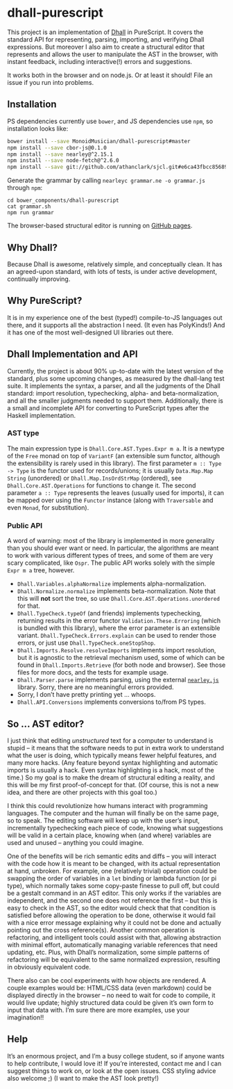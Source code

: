 # dhall-purescript
This project is an implementation of [Dhall](https://github.com/dhall-lang/dhall-lang) in PureScript. It covers the standard API for representing, parsing, importing, and verifying Dhall expressions. But moreover I also aim to create a structural editor that represents and allows the user to manipulate the AST in the browser, with instant feedback, including interactive(!) errors and suggestions.

It works both in the browser and on node.js. Or at least it should! File an issue if you run into problems.

## Installation
PS dependencies currently use `bower`, and JS dependencies use `npm`, so installation looks like:
```sh
bower install --save MonoidMusician/dhall-purescript#master
npm install --save cbor-js@0.1.0
npm install --save nearley@^2.15.1
npm install --save node-fetch@^2.6.0
npm install --save git://github.com/athanclark/sjcl.git#e6ca43fbcc85689f9e6b212cc88b85a53295a459
```

Generate the grammar by calling `nearleyc grammar.ne -o grammar.js` through `npm`:
```
cd bower_components/dhall-purescript
cat grammar.sh
npm run grammar
```

The browser-based structural editor is running on [GitHub pages](https://monoidmusician.github.io/dhall-purescript/index.html).

## Why Dhall?
Because Dhall is awesome, relatively simple, and conceptually clean. It has an agreed-upon standard, with lots of tests, is under active development, continually improving.

## Why PureScript?
It is in my experience one of the best (typed!) compile-to-JS languages out there, and it supports all the abstraction I need. (It even has PolyKinds!) And it has one of the most well-designed UI libraries out there.

## Dhall Implementation and API
Currently, the project is about 90% up-to-date with the latest version of the standard, plus some upcoming changes, as measured by the dhall-lang test suite. It implements the syntax, a parser, and all the judgments of the Dhall standard: import resolution, typechecking, alpha- and beta-normalization, and all the smaller judgments needed to support them. Additionally, there is a small and incomplete API for converting to PureScript types after the Haskell implementation.

### AST type

The main expression type is `Dhall.Core.AST.Types.Expr m a`. It is a newtype of the `Free` monad on top of `VariantF` (an extensible sum functor, although the extensibility is rarely used in this library). The first parameter `m :: Type -> Type` is the functor used for records/unions; it is usually `Data.Map.Map String` (unordered) or `Dhall.Map.InsOrdStrMap` (ordered), see `Dhall.Core.AST.Operations` for functions to change it. The second parameter `a :: Type` represents the leaves (usually used for imports), it can be mapped over using the `Functor` instance (along with `Traversable` and even `Monad`, for substitution).

### Public API

A word of warning: most of the library is implemented in more generality than you should ever want or need. In particular, the algorithms are meant to work with various different types of trees, and some of them are very scary complicated, like `Ospr`. The public API works solely with the simple `Expr m a` tree, however.

- `Dhall.Variables.alphaNormalize` implements alpha-normalization.
- `Dhall.Normalize.normalize` implements beta-normalization. Note that this will **not** sort the tree, so use `Dhall.Core.AST.Operations.unordered` for that.
- `Dhall.TypeCheck.typeOf` (and friends) implements typechecking, returning results in the error functor `Validation.These.Erroring` (which is bundled with this library), where the error parameter is an extensible variant. `Dhall.TypeCheck.Errors.explain` can be used to render those errors, or just use `Dhall.TypeCheck.oneStopShop`.
- `Dhall.Imports.Resolve.resolveImports` implements import resolution, but it is agnostic to the retrieval mechanism used, some of which can be found in `Dhall.Imports.Retrieve` (for both node and browser). See those files for more docs, and the tests for example usage.
- `Dhall.Parser.parse` implements parsing, using the external [`nearley.js`](https://nearley.js.org/) library. Sorry, there are no meaningful errors provided.
- Sorry, I don’t have pretty printing yet … whoops.
- `Dhall.API.Conversions` implements conversions to/from PS types.

## So ... AST editor?
I just think that editing _unstructured_ text for a computer to understand is stupid – it means that the software needs to put in extra work to understand what the user is doing, which typically means fewer helpful features, and many more hacks. (Any feature beyond syntax highlighting and automatic imports is usually a hack. Even syntax highlighting is a hack, most of the time.) So my goal is to make the dream of structural editing a reality, and this will be my first proof-of-concept for that. (Of course, this is not a new idea, and there are other projects with this goal too.)

I think this could revolutionize how humans interact with programming languages. The computer and the human will finally be on the same page, so to speak. The editing software will keep up with the user’s input, incrementally typechecking each piece of code, knowing what suggestions will be valid in a certain place, knowing when (and where) variables are used and unused – anything you could imagine.

One of the benefits will be rich semantic edits and diffs – you will interact with the code how it is meant to be changed, with its actual representation at hand, unbroken. For example, one (relatively trivial) operation could be swapping the order of variables in a `let` binding or lambda function (or pi type), which normally takes some copy-paste finesse to pull off, but could be a gestalt command in an AST editor. This only works if the variables are independent, and the second one does not reference the first – but this is easy to check in the AST, so the editor would check that that condition is satisfied before allowing the operation to be done, otherwise it would fail with a nice error message explaining why it could not be done and actually pointing out the cross reference(s). Another common operation is refactoring, and intelligent tools could assist with that, allowing abstraction with minimal effort, automatically managing variable references that need updating, etc. Plus, with Dhall’s normalization, some simple patterns of refactoring will be equivalent to the same normalized expression, resulting in obviously equivalent code.

There also can be cool experiments with how objects are rendered. A couple examples would be: HTML/CSS data (even markdown) could be displayed directly in the browser – no need to wait for code to compile, it would live update; highly structured data could be given it’s own form to input that data with. I’m sure there are more examples, use your imagination!!

## Help
It’s an enormous project, and I’m a busy college student, so if anyone wants to help contribute, I would love it! If you’re interested, contact me and I can suggest things to work on, or look at the open issues. CSS styling advice also welcome ;) (I want to make the AST look pretty!)
